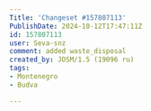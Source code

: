 ```yaml
---
Title: 'Changeset #157807113'
PublishDate: 2024-10-12T17:47:11Z
id: 157807113
user: Seva-snz
comment: added waste_disposal
created_by: JOSM/1.5 (19096 ru)
tags:
- Montenegro
- Budva

---
```

